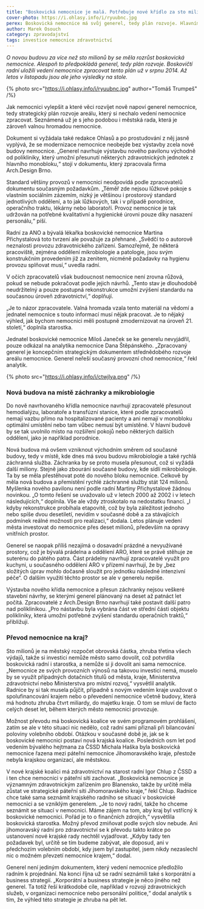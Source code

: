 ```yaml
---
title: "Boskovická nemocnice je malá. Potřebuje nové křídlo za sto milionů"
cover-photo: https://i.ohlasy.info/i/ryuubnc.jpg
perex: Boskovická nemocnice má svůj generel, tedy plán rozvoje. Hlavním závěrem je návrh výstavby nového nemocničního křídla za více než sto milionů.
author: Marek Osouch
category: zpravodajství
tags: investice nemocnice zdravotnictví
---
```


*O novou budovu za více než sto milionů by se měla rozrůst boskovická nemocnice. Alespoň to předpokládá generel, tedy plán rozvoje. Boskovičtí radní uložili vedení nemocnice zpracovat tento plán už v srpnu 2014. Až letos v listopadu jsou ale jeho výsledky na stole.*

{% photo src="https://i.ohlasy.info/i/ryuubnc.jpg" author="Tomáš Trumpeš" /%}

Jak nemocnici vylepšit a které věci rozvíjet nově napoví generel nemocnice, tedy strategický plán rozvoje areálu, který si nechalo vedení nemocnice zpracovat. Seznámená už je s jeho podobou i městská rada, která je zároveň valnou hromadou nemocnice.

Dokument si vyžádala také redakce Ohlasů a po prostudování z něj jasně vyplývá, že se modernizace nemocnice neobejde bez výstavby zcela nové budovy nemocnice. „Generel navrhuje výstavbu nového pavilonu východně od polikliniky, který umožní přesunutí některých zdravotnických jednotek z hlavního monobloku,“ stojí v dokumentu, který zpracovala firma Arch.Design Brno.

Standard většiny provozů v nemocnici neodpovídá podle zpracovatelů dokumentu současným požadavkům. „Téměř zde nejsou lůžkové pokoje s vlastním sociálním zázemím, nízký je většinou i prostorový standard jednotlivých oddělení, a to jak lůžkových, tak i v případě porodnice, operačního traktu, lékárny nebo laboratoří. Provoz nemocnice je tak udržován na potřebné kvalitativní a hygienické úrovni pouze díky nasazení personálu,“ píší.

Radní za ANO a bývalá lékařka boskovické nemocnice Martina Přichystalová toto tvrzení ale považuje za přehnané. „Svědčí to o autorově neznalosti provozu zdravotnického zařízení. Samozřejmě, že některá pracoviště, zejména oddělení mikrobiologie a patologie, jsou svým konstrukčním provedením již za zenitem, nicméně požadavky na hygienu provozu splňovat musí,“ uvedla radní.

V očích zpracovatelů však budoucnost nemocnice není zrovna růžová, pokud se nebude pokračovat podle jejich návrhů. „Tento stav je dlouhodobě neudržitelný a pouze postupná rekonstrukce umožní zvýšení standardu na současnou úroveň zdravotnictví,“ doplňují.

„Je to názor zpracovatele. Valná hromada vzala tento materiál na vědomí a jednatel nemocnice s touto informací musí nějak pracovat. Je to nějaký výhled, jak bychom nemocnici měli postupně zmodernizovat na úroveň 21. století,“ doplnila starostka.

Jednatel boskovické nemocnice Miloš Janeček se ke generelu nevyjádřil, pouze odkázal na analytika nemocnice Dana Štěpánského. „Zpracovaný generel je koncepčním strategickým dokumentem střednědobého rozvoje areálu nemocnice. Generel neřeší současný provozní chod nemocnice,“ řekl analytik.

{% photo src="https://i.ohlasy.info/i/ctwjlya.png" /%}

### Nová budova na místě záchranky a mikrobiologie

Do nově navrhovaného křídla nemocnice navrhují zpracovatelé přesunout hemodialýzu, laboratoře a transfúzní stanice, které podle zpracovatelů nemají vazbu přímo na hospitalizované pacienty a ani nemají v monobloku optimální umístění nebo tam vůbec nemusí být umístěné. V hlavní budově by se tak uvolnilo místo na rozšíření pokojů nebo některých dalších oddělení, jako je například porodnice.

Nová budova má ovšem vzniknout východním směrem od současné budovy, tedy v místě, kde dnes má svou budovu mikrobiologie a také rychlá záchranná služba. Záchranka by se proto musela přesunout, což si vyžádá další miliony. Stejně jako zbourání současné budovy, kde sídlí mikrobiologie. Ta by se měla přestěhovat poté do nového bloku nemocnice. Celkově by měla nová budova a přemístění rychlé záchranné služby stát 124 milionů.
Myšlenka nového pavilonu není podle radní Martiny Přichystalové žádnou novinkou. „O tomto řešení se uvažovalo už v letech 2000 až 2002 i v letech následujících,“ doplnila. Vše ale vždy ztroskotalo na nedostatku financí. „I kdyby rekonstrukce probíhala etapovitě, což by byla záležitost jednoho nebo spíše dvou desetiletí, nevidím v současné době a za stávajících podmínek reálné možnosti pro realizaci,“ dodala. Letos plánuje vedení města investovat do nemocnice přes deset milionů, především na opravy vnitřních prostor.

Generel se naopak příliš nezajímá o dosavadní prázdné a nevyužívané prostory, což je bývalá prádelna a oddělení ARO, které se právě stěhuje ze suterénu do pátého patra. Část prádelny navrhují zpracovatelé využít pro kuchyni, u současného oddělení ARO v přízemí navrhují, že by „bez složitých úprav mohlo dočasně sloužit pro jednotku následné intenzivní péče“. O dalším využití těchto prostor se ale v generelu nepíše.

Výstavba nového křídla nemocnice a přesun záchranky nejsou veškeré stavební návrhy, se kterými generel plánovaný na deset až patnáct let počítá. Zpracovatelé z Arch.Design Brno navrhují také postavit další patro nad poliklinikou. „Pro nástavbu byla vybrána část ve střední části objektu polikliniky, která umožní potřebné zvýšení standardu operačních traktů,“ přibližují.

### Převod nemocnice na kraj?

Sto milionů je na městský rozpočet obrovská částka, zhruba třetina všech výdajů, takže si investici nemůže město samo dovolit, což potvrdila boskovická radní i starostka, a nemůže si ji dovolit ani sama nemocnice. „Nemocnice ze svých provozních výnosů na takovou investici nemá, muselo by se využít případných dotačních titulů od města, kraje, Ministerstva zdravotnictví nebo Ministerstva pro místní rozvoj,“ vysvětlil analytik. Radnice by si tak musela půjčit, případně s novým vedením kraje uvažovat o spolufinancování krajem nebo o převedení nemocnice včetně budovy, která má hodnotu zhruba čtvrt miliardy, do majetku kraje. O tom se mluví de facto celých deset let, během kterých město nemocnici provozuje.

Možnost převodu má boskovická koalice ve svém programovém prohlášení, zatím se ale v této situaci nic nedělo, což radní sami přiznali při bilancování poloviny volebního období. Otázkou v současné době je, jak se k boskovické nemocnici postaví nová krajská koalice. Posledních osm let pod vedením bývalého hejtmana za ČSSD Michala Haška byla boskovická nemocnice řazena mezi páteřní nemocnice Jihomoravského kraje, přestože nebyla krajskou organizací, ale městskou.

V nové krajské koalici má zdravotnictví na starost radní Igor Chlup z ČSSD a i ten chce nemocnici v páteřní síti zachovat. „Boskovická nemocnice je významným zdravotnickým zařízením pro Blanensko, takže by určitě měla zůstat ve strategické páteřní síti Jihomoravského kraje,“ řekl Chlup. Radnice chce také sama seznámit krajského radního se situací v boskovické nemocnici a se vzniklým generelem. „Je to nový radní, takže ho chceme seznámit se situací v nemocnici. Máme zájem na tom, aby kraj byl vstřícný k boskovické nemocnici. Pořád je to o finančních zdrojích,“ vysvětlila boskovická starostka. Možný převod zmiňovat podle svých slov nebude. Ani jihomoravský radní pro zdravotnictví se k převodu takto krátce po ustanovení nové krajské rady nechtěl vyjadřovat. „Kdyby tady ten požadavek byl, určitě se tím budeme zabývat, ale doposud, ani v předchozím volebním období, kdy jsem byl zastupitel, jsem nikdy nezaslechl nic o možném převzetí nemocnice krajem,“ dodal.

Generel není jediným dokumentem, který vedení nemocnice předložilo radním k projednání. Na konci října už se radní seznámili také s korporátní a business strategií. „Korporátní a business strategie je něco jiného než generel. Ta totiž řeší krátkodobé cíle, například v rozvoji zdravotnických služeb, v organizaci nemocnice nebo personální politice,“ dodal analytik s tím, že výhled této strategie je zhruba na pět let.
